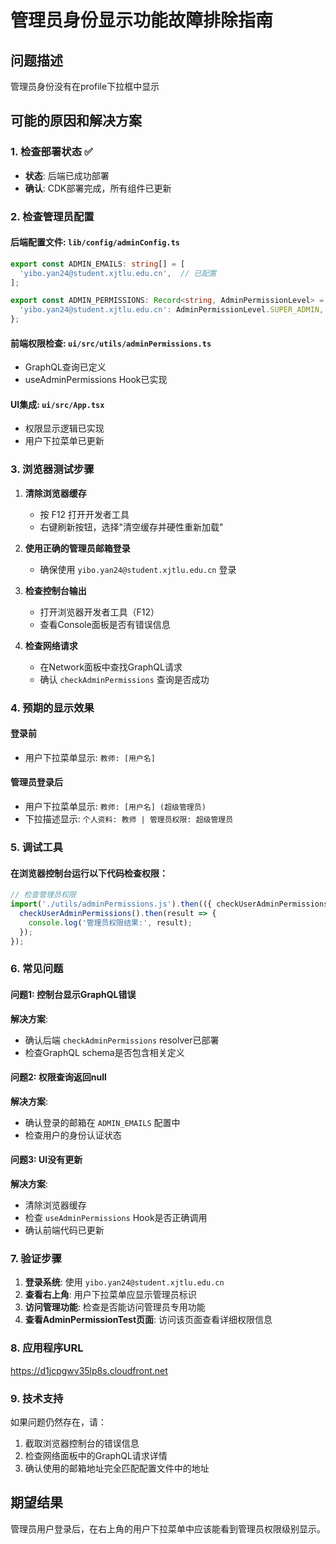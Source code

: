 # 管理员身份显示功能故障排除指南

## 问题描述
管理员身份没有在profile下拉框中显示

## 可能的原因和解决方案

### 1. 检查部署状态 ✅
- **状态**: 后端已成功部署
- **确认**: CDK部署完成，所有组件已更新

### 2. 检查管理员配置

#### 后端配置文件: `lib/config/adminConfig.ts`
```typescript
export const ADMIN_EMAILS: string[] = [
  'yibo.yan24@student.xjtlu.edu.cn',  // 已配置
];

export const ADMIN_PERMISSIONS: Record<string, AdminPermissionLevel> = {
  'yibo.yan24@student.xjtlu.edu.cn': AdminPermissionLevel.SUPER_ADMIN,
};
```

#### 前端权限检查: `ui/src/utils/adminPermissions.ts`
- GraphQL查询已定义
- useAdminPermissions Hook已实现

#### UI集成: `ui/src/App.tsx`
- 权限显示逻辑已实现
- 用户下拉菜单已更新

### 3. 浏览器测试步骤

1. **清除浏览器缓存**
   - 按 F12 打开开发者工具
   - 右键刷新按钮，选择"清空缓存并硬性重新加载"

2. **使用正确的管理员邮箱登录**
   - 确保使用 `yibo.yan24@student.xjtlu.edu.cn` 登录

3. **检查控制台输出**
   - 打开浏览器开发者工具（F12）
   - 查看Console面板是否有错误信息

4. **检查网络请求**
   - 在Network面板中查找GraphQL请求
   - 确认 `checkAdminPermissions` 查询是否成功

### 4. 预期的显示效果

#### 登录前
- 用户下拉菜单显示: `教师: [用户名]`

#### 管理员登录后
- 用户下拉菜单显示: `教师: [用户名] (超级管理员)`
- 下拉描述显示: `个人资料: 教师 | 管理员权限: 超级管理员`

### 5. 调试工具

#### 在浏览器控制台运行以下代码检查权限：
```javascript
// 检查管理员权限
import('./utils/adminPermissions.js').then(({ checkUserAdminPermissions }) => {
  checkUserAdminPermissions().then(result => {
    console.log('管理员权限结果:', result);
  });
});
```

### 6. 常见问题

#### 问题1: 控制台显示GraphQL错误
**解决方案**: 
- 确认后端 `checkAdminPermissions` resolver已部署
- 检查GraphQL schema是否包含相关定义

#### 问题2: 权限查询返回null
**解决方案**: 
- 确认登录的邮箱在 `ADMIN_EMAILS` 配置中
- 检查用户的身份认证状态

#### 问题3: UI没有更新
**解决方案**: 
- 清除浏览器缓存
- 检查 `useAdminPermissions` Hook是否正确调用
- 确认前端代码已更新

### 7. 验证步骤

1. **登录系统**: 使用 `yibo.yan24@student.xjtlu.edu.cn`
2. **查看右上角**: 用户下拉菜单应显示管理员标识
3. **访问管理功能**: 检查是否能访问管理员专用功能
4. **查看AdminPermissionTest页面**: 访问该页面查看详细权限信息

### 8. 应用程序URL
https://d1jcpgwv35lp8s.cloudfront.net

### 9. 技术支持

如果问题仍然存在，请：
1. 截取浏览器控制台的错误信息
2. 检查网络面板中的GraphQL请求详情
3. 确认使用的邮箱地址完全匹配配置文件中的地址

## 期望结果
管理员用户登录后，在右上角的用户下拉菜单中应该能看到管理员权限级别显示。
